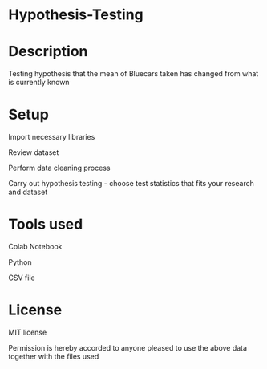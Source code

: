 # Hypothesis-Testing

# Description #

Testing hypothesis that the mean of Bluecars taken has changed from what is currently known

# Setup #
Import necessary libraries

Review dataset

Perform data cleaning process

Carry out hypothesis testing - choose test statistics that fits your research and dataset

# Tools used #

Colab Notebook

Python

CSV file

# License #

MIT license

Permission is hereby accorded to anyone pleased to use the above data together with the files used
